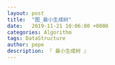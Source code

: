 ```yaml
---
layout: post
title:  "图_最小生成树"
date:   2019-11-21 10:06:00 +0800
categories: Algorithm
tags: DataStructure
author: pepe
description: 『 最小生成树 』
---
```






































